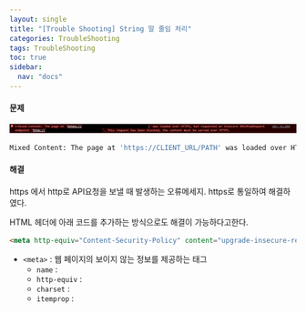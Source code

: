 ```yaml
---
layout: single
title: "[Trouble Shooting] String 말 줄임 처리"
categories: TroubleShooting
tags: TroubleShooting
toc: true
sidebar:
  nav: "docs"
---
```




#### 문제

![image-20221024174231158](\images\2022-10-24-Mixed_Content\image-20221024174231158.png)

```bash
Mixed Content: The page at 'https://CLIENT_URL/PATH' was loaded over HTTPS, but requested an insecure XMLHttpRequest endpoint 'http://API_URL/PATH'. This request has been blocked; the content must be served over HTTPS.
```



#### 해결

https 에서 http로 API요청을 보낼 때 발생하는 오류메세지. https로 통일하여 해결하였다.



HTML 헤더에 아래 코드를 추가하는 방식으로도 해결이 가능하다고한다.

```html
<meta http-equiv="Content-Security-Policy" content="upgrade-insecure-requests">
```

- `<meta>` : 웹 페이지의 보이지 않는 정보를 제공하는 태그
  - `name` : 
  - `http-equiv` : 
  - `charset` : 
  - `itemprop` : 

